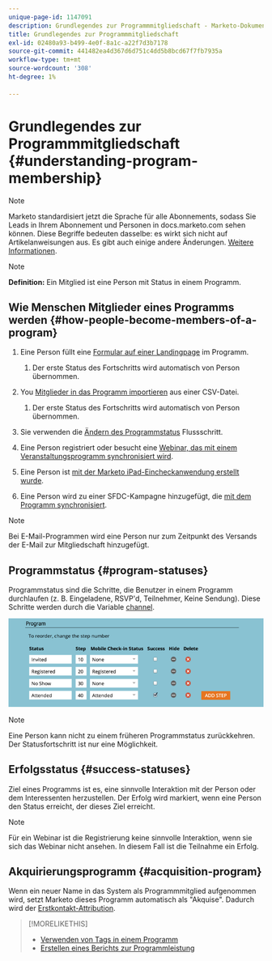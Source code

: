 ```yaml
---
unique-page-id: 1147091
description: Grundlegendes zur Programmmitgliedschaft - Marketo-Dokumente - Produktdokumentation
title: Grundlegendes zur Programmmitgliedschaft
exl-id: 02480a93-b499-4e0f-8a1c-a22f7d3b7178
source-git-commit: 441482ea4d367d6d751c4dd5b8bcd67f7fb7935a
workflow-type: tm+mt
source-wordcount: '308'
ht-degree: 1%

---
```


# Grundlegendes zur Programmmitgliedschaft {#understanding-program-membership}

>[!NOTE]
>
>Marketo standardisiert jetzt die Sprache für alle Abonnements, sodass Sie Leads in Ihrem Abonnement und Personen in docs.marketo.com sehen können. Diese Begriffe bedeuten dasselbe: es wirkt sich nicht auf Artikelanweisungen aus. Es gibt auch einige andere Änderungen. [Weitere Informationen](/help/marketo/product-docs/crm-sync/salesforce-sync/understanding-the-salesforce-sync.md).

>[!NOTE]
>
>**Definition:** Ein Mitglied ist eine Person mit Status in einem Programm.

## Wie Menschen Mitglieder eines Programms werden {#how-people-become-members-of-a-program}

1. Eine Person füllt eine [Formular auf einer Landingpage](/help/marketo/getting-started/quick-wins/landing-page-with-a-form.md) im Programm.

   1. Der erste Status des Fortschritts wird automatisch von Person übernommen.

1. You [Mitglieder in das Programm importieren](/help/marketo/product-docs/core-marketo-concepts/programs/working-with-programs/import-members-from-a-spreadsheet-into-a-program.md) aus einer CSV-Datei.

   1. Der erste Status des Fortschritts wird automatisch von Person übernommen.

1. Sie verwenden die [Ändern des Programmstatus](/help/marketo/product-docs/core-marketo-concepts/smart-campaigns/program-flow-actions/change-program-status.md) Flussschritt.
1. Eine Person registriert oder besucht eine [Webinar, das mit einem Veranstaltungsprogramm synchronisiert wird](/help/marketo/product-docs/demand-generation/events/events/launchpoint-event-partners.md).
1. Eine Person ist [mit der Marketo iPad-Eincheckanwendung erstellt wurde](/help/marketo/product-docs/core-marketo-concepts/mobile-apps/event-check-in/check-people-into-your-event-from-your-tablet.md).
1. Eine Person wird zu einer SFDC-Kampagne hinzugefügt, die [mit dem Programm synchronisiert](/help/marketo/product-docs/crm-sync/salesforce-sync/sfdc-sync-details/sfdc-sync-campaign-sync.md).

>[!NOTE]
>
>Bei E-Mail-Programmen wird eine Person nur zum Zeitpunkt des Versands der E-Mail zur Mitgliedschaft hinzugefügt.

## Programmstatus {#program-statuses}

Programmstatus sind die Schritte, die Benutzer in einem Programm durchlaufen (z. B. Eingeladene, RSVP&#39;d, Teilnehmer, Keine Sendung). Diese Schritte werden durch die Variable [channel](/help/marketo/product-docs/administration/tags/create-a-program-channel.md).

![](assets/image2015-2-5-15-3a14-3a48.png)

>[!NOTE]
>
>Eine Person kann nicht zu einem früheren Programmstatus zurückkehren. Der Statusfortschritt ist nur eine Möglichkeit.

## Erfolgsstatus {#success-statuses}

Ziel eines Programms ist es, eine sinnvolle Interaktion mit der Person oder dem Interessenten herzustellen. Der Erfolg wird markiert, wenn eine Person den Status erreicht, der dieses Ziel erreicht.

>[!NOTE]
>
>Für ein Webinar ist die Registrierung keine sinnvolle Interaktion, wenn sie sich das Webinar nicht ansehen. In diesem Fall ist die Teilnahme ein Erfolg.

## Akquirierungsprogramm  {#acquisition-program}

Wenn ein neuer Name in das System als Programmmitglied aufgenommen wird, setzt Marketo dieses Programm automatisch als &quot;Akquise&quot;. Dadurch wird der [Erstkontakt-Attribution](/help/marketo/product-docs/reporting/revenue-cycle-analytics/revenue-tools/attribution/understanding-attribution.md).

>[!MORELIKETHIS]
>
>* [Verwenden von Tags in einem Programm](/help/marketo/product-docs/core-marketo-concepts/programs/working-with-programs/understanding-tags/use-tags-in-a-program.md)
>* [Erstellen eines Berichts zur Programmleistung](/help/marketo/product-docs/core-marketo-concepts/programs/program-performance-report/create-a-program-performance-report.md)

